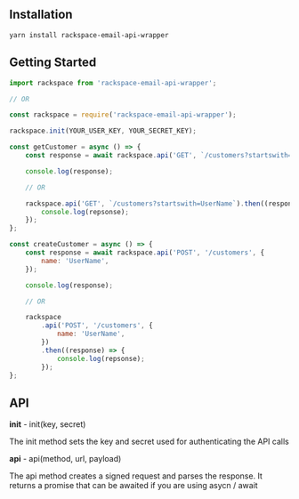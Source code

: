 ## Installation

`yarn install rackspace-email-api-wrapper`

## Getting Started

```javascript
import rackspace from 'rackspace-email-api-wrapper';

// OR

const rackspace = require('rackspace-email-api-wrapper');

rackspace.init(YOUR_USER_KEY, YOUR_SECRET_KEY);

const getCustomer = async () => {
	const response = await rackspace.api('GET', `/customers?startswith=UserName`);

	console.log(response);

	// OR

	rackspace.api('GET', `/customers?startswith=UserName`).then((response) => {
		console.log(repsonse);
	});
};

const createCustomer = async () => {
	const response = await rackspace.api('POST', '/customers', {
		name: 'UserName',
	});

	console.log(response);

	// OR

	rackspace
		.api('POST', '/customers', {
			name: 'UserName',
		})
		.then((response) => {
			console.log(repsonse);
		});
};
```

## API

**init** - init(key, secret)

The init method sets the key and secret used for authenticating the API calls

**api** - api(method, url, payload)

The api method creates a signed request and parses the response. It returns a promise that can be awaited if you are using asycn / await
